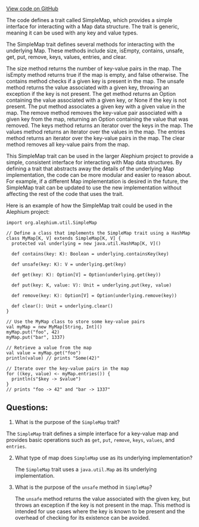 [View code on GitHub](https://github.com/alephium/alephium/blob/master/util/src/main/scala/org/alephium/util/SimpleMap.scala)

The code defines a trait called SimpleMap, which provides a simple interface for interacting with a Map data structure. The trait is generic, meaning it can be used with any key and value types. 

The SimpleMap trait defines several methods for interacting with the underlying Map. These methods include size, isEmpty, contains, unsafe, get, put, remove, keys, values, entries, and clear. 

The size method returns the number of key-value pairs in the map. The isEmpty method returns true if the map is empty, and false otherwise. The contains method checks if a given key is present in the map. The unsafe method returns the value associated with a given key, throwing an exception if the key is not present. The get method returns an Option containing the value associated with a given key, or None if the key is not present. The put method associates a given key with a given value in the map. The remove method removes the key-value pair associated with a given key from the map, returning an Option containing the value that was removed. The keys method returns an iterator over the keys in the map. The values method returns an iterator over the values in the map. The entries method returns an iterator over the key-value pairs in the map. The clear method removes all key-value pairs from the map. 

This SimpleMap trait can be used in the larger Alephium project to provide a simple, consistent interface for interacting with Map data structures. By defining a trait that abstracts away the details of the underlying Map implementation, the code can be more modular and easier to reason about. For example, if a different Map implementation is desired in the future, the SimpleMap trait can be updated to use the new implementation without affecting the rest of the code that uses the trait. 

Here is an example of how the SimpleMap trait could be used in the Alephium project:

```
import org.alephium.util.SimpleMap

// Define a class that implements the SimpleMap trait using a HashMap
class MyMap[K, V] extends SimpleMap[K, V] {
  protected val underlying = new java.util.HashMap[K, V]()

  def contains(key: K): Boolean = underlying.containsKey(key)

  def unsafe(key: K): V = underlying.get(key)

  def get(key: K): Option[V] = Option(underlying.get(key))

  def put(key: K, value: V): Unit = underlying.put(key, value)

  def remove(key: K): Option[V] = Option(underlying.remove(key))

  def clear(): Unit = underlying.clear()
}

// Use the MyMap class to store some key-value pairs
val myMap = new MyMap[String, Int]()
myMap.put("foo", 42)
myMap.put("bar", 1337)

// Retrieve a value from the map
val value = myMap.get("foo")
println(value) // prints "Some(42)"

// Iterate over the key-value pairs in the map
for ((key, value) <- myMap.entries()) {
  println(s"$key -> $value")
}
// prints "foo -> 42" and "bar -> 1337"
```
## Questions: 
 1. What is the purpose of the `SimpleMap` trait?
   
   The `SimpleMap` trait defines a simple interface for a key-value map and provides basic operations such as `get`, `put`, `remove`, `keys`, `values`, and `entries`.

2. What type of map does `SimpleMap` use as its underlying implementation?
   
   The `SimpleMap` trait uses a `java.util.Map` as its underlying implementation.

3. What is the purpose of the `unsafe` method in `SimpleMap`?
   
   The `unsafe` method returns the value associated with the given key, but throws an exception if the key is not present in the map. This method is intended for use cases where the key is known to be present and the overhead of checking for its existence can be avoided.